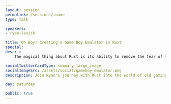 ```yaml
---
layout: session
permalink: /sessions/:name
type: talk

speakers:
- ryan-levick

title: Oh Boy! Creating a Game Boy Emulator in Rust
special:
desc: >
    The magical thing about Rust is its ability to remove the fear of learning new things. My journey with Rust has led me to the world of hardware emulators - specifically old gaming machines from the 80s and 90s. Join me as we explore what it takes to implement a fully working Game Boy emulator. We'll take a look at the ins and outs of this 30 year old gaming wonder, learning a lot along the way about how computers and Rust work! By the end we'll have our emulator running in a web browser, a window on our Desktop and even a mobile phone!

socialTwitterCardType: summary_large_image
socialImageSrc: /assets/social/gameboy-emulator.png
description: Join Ryan's journey with Rust into the world of old gaming machines from the 80s and 90s, as he explores what it takes to implement a fully working Game Boy emulator.

day: saturday

public: true
---
```

